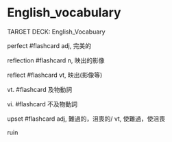 # English_vocabulary

TARGET DECK: English_Vocabuary

perfect #flashcard 
adj, 完美的
<!--ID: 1630672350305-->

reflection #flashcard 
n, 映出的影像
<!--ID: 1630672355138-->

reflect #flashcard 
vt, 映出(影像等)
<!--ID: 1630672355190-->

vt. #flashcard 
及物動詞
<!--ID: 1630672355194-->

vi. #flashcard 
不及物動詞
<!--ID: 1630672355198-->

upset #flashcard 
adj, 難過的，沮喪的/
vt, 使難過，使沮喪
<!--ID: 1630672355201-->

ruin 


